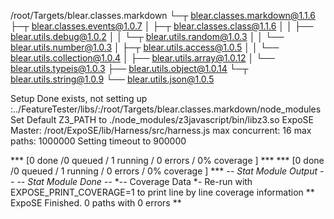 /root/Targets/blear.classes.markdown
└─┬ blear.classes.markdown@1.1.6 
  ├─┬ blear.classes.events@1.0.7 
  │ ├─┬ blear.classes.class@1.1.6 
  │ │ ├── blear.utils.debug@1.0.2 
  │ │ └─┬ blear.utils.random@1.0.3 
  │ │   └── blear.utils.number@1.0.3 
  │ ├─┬ blear.utils.access@1.0.5 
  │ │ └── blear.utils.collection@1.0.4 
  │ ├── blear.utils.array@1.0.12 
  │ └── blear.utils.typeis@1.0.3 
  ├── blear.utils.object@1.0.14 
  └─┬ blear.utils.string@1.0.9 
    └── blear.utils.json@1.0.5 

Setup Done exists, not setting up
:../FeatureTester/libs/:/root/Targets/blear.classes.markdown/node_modules
Set Default Z3_PATH to ./node_modules/z3javascript/bin/libz3.so
ExpoSE Master: /root/ExpoSE/lib/Harness/src/harness.js max concurrent: 16 max paths: 1000000
Setting timeout to 900000
*** [0 done /0 queued / 1 running / 0 errors / 0% coverage ] ****** [0 done /0 queued / 1 running / 0 errors / 0% coverage ] ***
*-- Stat Module Output --*
*-- Stat Module Done --*
*-- Coverage Data
*- Re-run with EXPOSE_PRINT_COVERAGE=1 to print line by line coverage information
** ExpoSE Finished. 0 paths with 0 errors **
